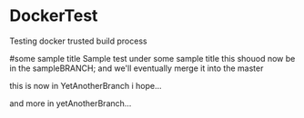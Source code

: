 # DockerTest
Testing docker trusted build process

#some sample title
Sample test under some sample title
this shouod now be in the sampleBRANCH; and we'll eventually merge it into the master


this is now in YetAnotherBranch i hope...


and more in yetAnotherBranch...

